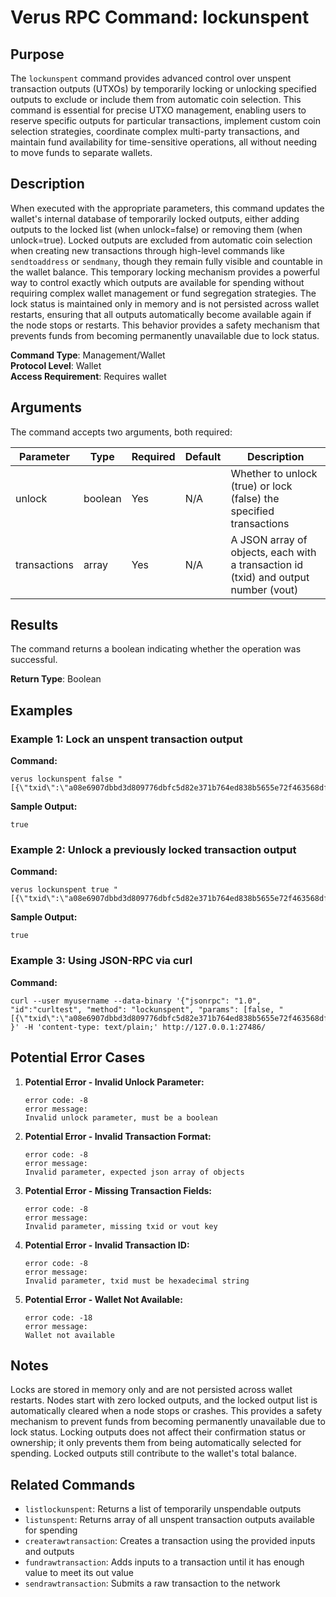# Verus RPC Command: lockunspent

## Purpose
The `lockunspent` command provides advanced control over unspent transaction outputs (UTXOs) by temporarily locking or unlocking specified outputs to exclude or include them from automatic coin selection. This command is essential for precise UTXO management, enabling users to reserve specific outputs for particular transactions, implement custom coin selection strategies, coordinate complex multi-party transactions, and maintain fund availability for time-sensitive operations, all without needing to move funds to separate wallets.

## Description
When executed with the appropriate parameters, this command updates the wallet's internal database of temporarily locked outputs, either adding outputs to the locked list (when unlock=false) or removing them (when unlock=true). Locked outputs are excluded from automatic coin selection when creating new transactions through high-level commands like `sendtoaddress` or `sendmany`, though they remain fully visible and countable in the wallet balance. This temporary locking mechanism provides a powerful way to control exactly which outputs are available for spending without requiring complex wallet management or fund segregation strategies. The lock status is maintained only in memory and is not persisted across wallet restarts, ensuring that all outputs automatically become available again if the node stops or restarts. This behavior provides a safety mechanism that prevents funds from becoming permanently unavailable due to lock status.

**Command Type**: Management/Wallet  
**Protocol Level**: Wallet  
**Access Requirement**: Requires wallet

## Arguments
The command accepts two arguments, both required:

| Parameter | Type | Required | Default | Description |
|-----------|------|----------|---------|-------------|
| unlock | boolean | Yes | N/A | Whether to unlock (true) or lock (false) the specified transactions |
| transactions | array | Yes | N/A | A JSON array of objects, each with a transaction id (txid) and output number (vout) |

## Results
The command returns a boolean indicating whether the operation was successful.

**Return Type**: Boolean

## Examples

### Example 1: Lock an unspent transaction output

**Command:**
```
verus lockunspent false "[{\"txid\":\"a08e6907dbbd3d809776dbfc5d82e371b764ed838b5655e72f463568df1aadf0\",\"vout\":1}]"
```

**Sample Output:**
```
true
```

### Example 2: Unlock a previously locked transaction output

**Command:**
```
verus lockunspent true "[{\"txid\":\"a08e6907dbbd3d809776dbfc5d82e371b764ed838b5655e72f463568df1aadf0\",\"vout\":1}]"
```

**Sample Output:**
```
true
```

### Example 3: Using JSON-RPC via curl

**Command:**
```
curl --user myusername --data-binary '{"jsonrpc": "1.0", "id":"curltest", "method": "lockunspent", "params": [false, "[{\"txid\":\"a08e6907dbbd3d809776dbfc5d82e371b764ed838b5655e72f463568df1aadf0\",\"vout\":1}]"] }' -H 'content-type: text/plain;' http://127.0.0.1:27486/
```

## Potential Error Cases

1. **Potential Error - Invalid Unlock Parameter:**
   ```
   error code: -8
   error message:
   Invalid unlock parameter, must be a boolean
   ```

2. **Potential Error - Invalid Transaction Format:**
   ```
   error code: -8
   error message:
   Invalid parameter, expected json array of objects
   ```

3. **Potential Error - Missing Transaction Fields:**
   ```
   error code: -8
   error message:
   Invalid parameter, missing txid or vout key
   ```

4. **Potential Error - Invalid Transaction ID:**
   ```
   error code: -8
   error message:
   Invalid parameter, txid must be hexadecimal string
   ```

5. **Potential Error - Wallet Not Available:**
   ```
   error code: -18
   error message:
   Wallet not available
   ```

## Notes
Locks are stored in memory only and are not persisted across wallet restarts. Nodes start with zero locked outputs, and the locked output list is automatically cleared when a node stops or crashes. This provides a safety mechanism to prevent funds from becoming permanently unavailable due to lock status. Locking outputs does not affect their confirmation status or ownership; it only prevents them from being automatically selected for spending. Locked outputs still contribute to the wallet's total balance.

## Related Commands
- `listlockunspent`: Returns a list of temporarily unspendable outputs
- `listunspent`: Returns array of all unspent transaction outputs available for spending
- `createrawtransaction`: Creates a transaction using the provided inputs and outputs
- `fundrawtransaction`: Adds inputs to a transaction until it has enough value to meet its out value
- `sendrawtransaction`: Submits a raw transaction to the network
